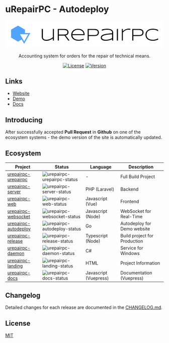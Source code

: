 # uRepairPC - Autodeploy

<p align="center">
  <a href="https://github.com/uRepairPC">
    <img width="500" src="https://raw.githubusercontent.com/uRepairPC/docs/master/public/logo-left-icon.png" alt="uRepairPC">
  </a>
</p>
<p align="center">
  Accounting system for orders for the repair of technical means.
</p>

<p align="center">
	<a href="https://github.com/uRepairPC/autodeploy" rel="nofollow"><img src="https://img.shields.io/github/license/urepairpc/autodeploy.svg" alt="License"></a>
  <a href="https://github.com/uRepairPC/autodeploy" rel="nofollow"><img src="https://img.shields.io/github/package-json/v/urepairpc/autodeploy.svg" alt="Version"></a>
</p>

## Links
- [Website](https://urepairpc.com/)
- [Demo](https://demo.urepairpc.com/)
- [Docs](https://docs.urepairpc.com/)

## Introducing
After successfully accepted **Pull Request** in **Github** on one of the ecosystem systems -
the demo version of the site is automatically updated.

## Ecosystem
| Project | Status | Language | Description |
|---------|--------|----------|-------------|
| [urepairpc-urepairpc]  | ![urepairpc-urepairpc-status]  | -                     | Full Build Project |
| [urepairpc-server]     | ![urepairpc-server-status]     | PHP (Laravel)         | Backend |
| [urepairpc-web]        | ![urepairpc-web-status]        | Javascript (Vue)      | Frontend |
| [urepairpc-websocket]  | ![urepairpc-websocket-status]  | Javascript (Node)     | WebSocket for Real-Time |
| [urepairpc-autodeploy] | ![urepairpc-autodeploy-status] | Go                    | Autodeploy for Demo website |
| [urepairpc-release]    | ![urepairpc-release-status]    | Typescript (Node)     | Build project for Production |
| [urepairpc-daemon]     | ![urepairpc-daemon-status]     | C#                    | Service for Windows |
| [urepairpc-landing]    | ![urepairpc-landing-status]    | HTML                  | Project Information |
| [urepairpc-docs]       | ![urepairpc-docs-status]       | Javascript (Vuepress) | Documentation (Vuepress) |

[urepairpc-urepairpc]: https://github.com/uRepairPC/urepairpc
[urepairpc-urepairpc-status]: https://img.shields.io/github/release/urepairpc/urepairpc.svg

[urepairpc-server]: https://github.com/uRepairPC/server
[urepairpc-server-status]: https://img.shields.io/github/package-json/v/urepairpc/server.svg

[urepairpc-web]: https://github.com/uRepairPC/web
[urepairpc-web-status]: https://img.shields.io/github/package-json/v/urepairpc/web.svg

[urepairpc-websocket]: https://github.com/uRepairPC/websocket
[urepairpc-websocket-status]: https://img.shields.io/github/package-json/v/urepairpc/websocket.svg

[urepairpc-autodeploy]: https://github.com/uRepairPC/autodeploy
[urepairpc-autodeploy-status]: https://img.shields.io/github/package-json/v/urepairpc/autodeploy.svg

[urepairpc-release]: https://github.com/uRepairPC/release
[urepairpc-release-status]: https://img.shields.io/github/package-json/v/urepairpc/release.svg

[urepairpc-daemon]: https://github.com/uRepairPC/daemon
[urepairpc-daemon-status]: https://img.shields.io/github/package-json/v/urepairpc/daemon.svg

[urepairpc-landing]: https://github.com/uRepairPC/landing
[urepairpc-landing-status]: https://img.shields.io/github/package-json/v/urepairpc/landing.svg

[urepairpc-docs]: https://github.com/uRepairPC/docs
[urepairpc-docs-status]: https://img.shields.io/github/package-json/v/urepairpc/docs.svg

## Changelog
Detailed changes for each release are documented in the [CHANGELOG.md](https://github.com/uRepairPC/autodeploy/blob/master/CHANGELOG.md).

## License
[MIT](https://opensource.org/licenses/MIT)
